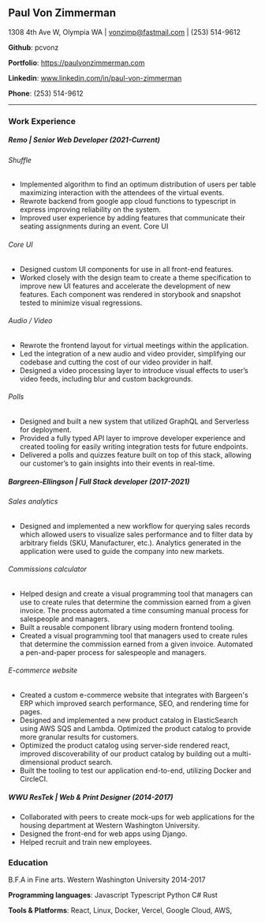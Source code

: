 ## Paul Von Zimmerman  
1308 4th Ave W, Olympia WA | vonzimp@fastmail.com | (253) 514-9612

**Github**: pcvonz

**Portfolio**: https://paulvonzimmerman.com

**Linkedin**: www.linkedin.com/in/paul-von-zimmerman

**Phone**: (253) 514-9612

-----
### Work Experience

##### Remo | Senior Web Developer (2021-Current)

###### Shuffle

- Implemented algorithm to find an optimum distribution of users per table maximizing interaction with the attendees of the virtual events.
- Rewrote backend from google app cloud functions to typescript in express improving reliability on the system.
- Improved user experience by adding features that communicate their seating assignments during an event.
Core UI

###### Core UI

- Designed custom UI components for use in all front-end features.
- Worked closely with the design team to create a theme specification to improve new UI features and accelerate the development of new features. Each component was rendered in storybook and snapshot tested to minimize visual regressions.

###### Audio / Video

- Rewrote the frontend layout for virtual meetings within the application.
- Led the integration of a new audio and video provider, simplifying our codebase and cutting the cost of our video provider in
half.
- Designed a video processing layer to introduce visual effects to user’s video feeds, including blur and custom backgrounds.

###### Polls

- Designed and built a new system that utilized GraphQL and Serverless for deployment.
- Provided a fully typed API layer to improve developer experience and created tooling for easily writing integration tests for
future endpoints.
- Delivered a polls and quizzes feature built on top of this stack, allowing our customer’s to gain insights into their events in real-time.

##### Bargreen-Ellingson | Full Stack developer (2017-2021)

###### Sales analytics

- Designed and implemented a new workflow for querying sales records which allowed users to visualize sales performance
and to filter data by arbitrary fields (SKU, Manufacturer, etc.). Analytics generated in the application were used to guide the
company into new markets.

###### Commissions calculator

- Helped design and create a visual programming tool that managers can use to create rules that determine the commission
earned from a given invoice. The process automated a time consuming manual process for salespeople and managers.
- Built a reusable component library using modern frontend tooling.
- Created a visual programming tool that managers used to create rules that determine the commission earned from a given invoice. Automated a pen-and-paper process for salespeople and managers.

###### E-commerce website

- Created a custom e-commerce website that integrates with Bargeen's ERP which improved search performance, SEO,
and rendering time for pages.
- Designed and implemented a new product catalog in ElasticSearch using AWS SQS and Lambda. Optimized the product
catalog to provide more granular results for customers.
- Optimized the product catalog using server-side rendered react, improved discoverability of our product catalog by
building out a multi-dimensional product search.
- Built the tooling to test our application end-to-end, utilizing Docker and CircleCI.

##### WWU ResTek | Web & Print Designer (2014-2017)

- Collaborated with peers to create mock-ups for web applications for the housing department at Western Washington University. 
- Designed the front-end for web apps using Django. 
- Helped recruit and train new employees.

### Education

B.F.A in Fine arts.
Western Washington University
2014-2017

**Programming languages**: Javascript Typescript Python C# Rust 

**Tools & Platforms**: React, Linux, Docker, Vercel, Google Cloud, AWS,
